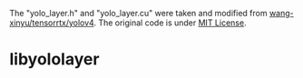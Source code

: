 The "yolo_layer.h" and "yolo_layer.cu" were taken and modified from [wang-xinyu/tensorrtx/yolov4](https://github.com/wang-xinyu/tensorrtx/tree/master/yolov4).  The original code is under [MIT License](https://github.com/wang-xinyu/tensorrtx/blob/master/LICENSE).
# libyololayer
